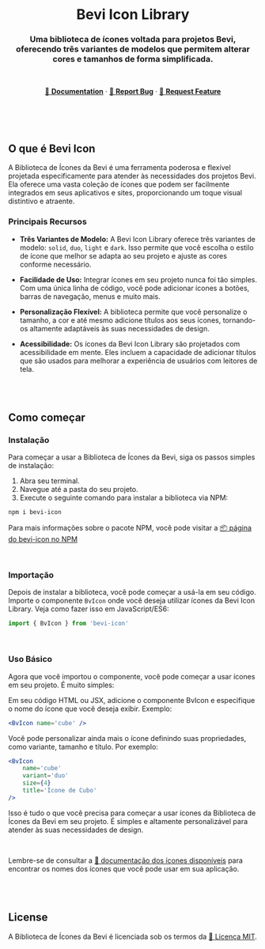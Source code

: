 <div align="center">

# Bevi Icon Library

### Uma biblioteca de ícones voltada para projetos Bevi, oferecendo três variantes de modelos que permitem alterar cores e tamanhos de forma simplificada.

<br />

<a href="https://github.com/BeviProjects/bevi-icon/wiki">📖
<b>Documentation</b></a> ·
<a href="https://github.com/BeviProjects/bevi-icon/issues">🐞
<b>Report Bug</b></a> ·
<a href="https://github.com/BeviProjects/bevi-icon/issues">🚀
<b>Request Feature</b></a>

</div>

<br />
<br />
<br />

## O que é Bevi Icon

A Biblioteca de Ícones da Bevi é uma ferramenta poderosa e
flexível projetada especificamente para atender às
necessidades dos projetos Bevi. Ela oferece uma vasta
coleção de ícones que podem ser facilmente integrados em
seus aplicativos e sites, proporcionando um toque visual
distintivo e atraente.

### Principais Recursos

- **Três Variantes de Modelo:** A Bevi Icon Library oferece
  três variantes de modelo: `solid`, `duo`, `light` e
  `dark`. Isso permite que você escolha o estilo de ícone
  que melhor se adapta ao seu projeto e ajuste as cores
  conforme necessário.

- **Facilidade de Uso:** Integrar ícones em seu projeto
  nunca foi tão simples. Com uma única linha de código, você
  pode adicionar ícones a botões, barras de navegação, menus
  e muito mais.

- **Personalização Flexível:** A biblioteca permite que você
  personalize o tamanho, a cor e até mesmo adicione títulos
  aos seus ícones, tornando-os altamente adaptáveis às suas
  necessidades de design.

- **Acessibilidade:** Os ícones da Bevi Icon Library são
  projetados com acessibilidade em mente. Eles incluem a
  capacidade de adicionar títulos que são usados para
  melhorar a experiência de usuários com leitores de tela.

<br />
<br />

## Como começar

### Instalação

Para começar a usar a Biblioteca de Ícones da Bevi, siga os
passos simples de instalação:

1. Abra seu terminal.
2. Navegue até a pasta do seu projeto.
3. Execute o seguinte comando para instalar a biblioteca via
   NPM:

```bash
npm i bevi-icon
```

Para mais informações sobre o pacote NPM, você pode visitar
a
[📦 página do bevi-icon no NPM](https://www.npmjs.com/package/bevi-icon)

<br />

### Importação

Depois de instalar a biblioteca, você pode começar a usá-la
em seu código. Importe o componente `BvIcon` onde você
deseja utilizar ícones da Bevi Icon Library. Veja como fazer
isso em JavaScript/ES6:

```jsx
import { BvIcon } from 'bevi-icon'
```

<br />

### Uso Básico

Agora que você importou o componente, você pode começar a
usar ícones em seu projeto. É muito simples:

Em seu código HTML ou JSX, adicione o componente BvIcon e
especifique o nome do ícone que você deseja exibir. Exemplo:

```jsx
<BvIcon name='cube' />
```

Você pode personalizar ainda mais o ícone definindo suas
propriedades, como variante, tamanho e título. Por exemplo:

```jsx
<BvIcon
	name='cube'
	variant='duo'
	size={4}
	title='Ícone de Cubo'
/>
```

Isso é tudo o que você precisa para começar a usar ícones da
Biblioteca de Ícones da Bevi em seu projeto. É simples e
altamente personalizável para atender às suas necessidades
de design.

<br />

Lembre-se de consultar a
[📖 documentação dos ícones disponíveis](https://github.com/BeviProjects/bevi-icon/wiki)
para encontrar os nomes dos ícones que você pode usar em sua
aplicação.

<br />
<br />

## License

A Biblioteca de Ícones da Bevi é licenciada sob os termos da
[📜 Licença MIT](https://github.com/BeviProjects/bevi-icon/blob/main/LICENSE).

<br/>
<br/>
<br/>
